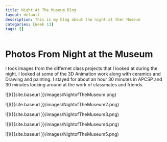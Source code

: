 ```yaml
---
title: Night At The Museum Blog
layout: default
description: This is my blog about the night at ther Museum
categories: [Week 13]
tags: []
---
```


# Photos From Night at the Museum

I took images from the differnet class projects that I looked at during the night. I looked at some of the 3D Animation work along with ceramics and Drawing and painting. I stayed for about an hour 30 minutes in APCSP and 30 minutes looking around at the work of classmates and friends.


![]({{site.baseurl }}/images/NightofTheMuseum.png)

![]({{site.baseurl }}/images/NightofTheMuseum2.png)

![]({{site.baseurl }}/images/NightofTheMuseum3.png)

![]({{site.baseurl }}/images/NightofTheMuseum4.png)

![]({{site.baseurl }}/images/NightofTheMuseum5.png)